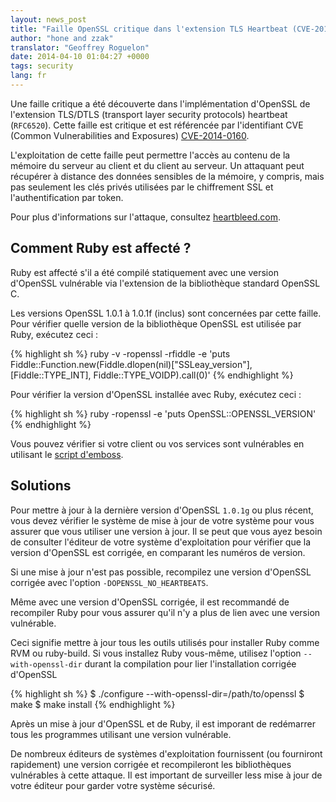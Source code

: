 ```yaml
---
layout: news_post
title: "Faille OpenSSL critique dans l'extension TLS Heartbeat (CVE-2014-0160)"
author: "hone and zzak"
translator: "Geoffrey Roguelon"
date: 2014-04-10 01:04:27 +0000
tags: security
lang: fr
---
```


Une faille critique a été découverte dans l'implémentation d'OpenSSL de
l'extension TLS/DTLS (transport layer security protocols) heartbeat (`RFC6520`).
Cette faille est critique et est référencée par l'identifiant CVE (Common Vulnerabilities and Exposures)
[CVE-2014-0160](https://web.nvd.nist.gov/view/vuln/detail?vulnId=CVE-2014-0160).

L'exploitation de cette faille peut permettre l'accès au contenu de la mémoire
du serveur au client et du client au serveur. Un attaquant peut récupérer à
distance des données sensibles de la mémoire, y compris, mais pas seulement les
clés privés utilisées par le chiffrement SSL et l'authentification par token.

Pour plus d'informations sur l'attaque, consultez [heartbleed.com](http://heartbleed.com).

## Comment Ruby est affecté ?

Ruby est affecté s'il a été compilé statiquement avec une version d'OpenSSL
vulnérable via l'extension de la bibliothèque standard OpenSSL C.

Les versions OpenSSL 1.0.1 à 1.0.1f (inclus) sont concernées par cette faille.
Pour vérifier quelle version de la bibliothèque OpenSSL est utilisée par Ruby,
exécutez ceci :

{% highlight sh %}
ruby -v -ropenssl -rfiddle -e 'puts Fiddle::Function.new(Fiddle.dlopen(nil)["SSLeay_version"], [Fiddle::TYPE_INT], Fiddle::TYPE_VOIDP).call(0)'
{% endhighlight %}

Pour vérifier la version d'OpenSSL installée avec Ruby, exécutez ceci :

{% highlight sh %}
ruby -ropenssl -e 'puts OpenSSL::OPENSSL_VERSION'
{% endhighlight %}

Vous pouvez vérifier si votre client ou vos services sont vulnérables en
utilisant le [script d'emboss](https://github.com/emboss/heartbeat).

## Solutions

Pour mettre à jour à la dernière version d'OpenSSL `1.0.1g` ou plus récent, vous
devez vérifier le système de mise à jour de votre système pour vous assurer que
vous utiliser une version à jour. Il se peut que vous ayez besoin de consulter
l'éditeur de votre système d'exploitation pour vérifier que la version d'OpenSSL
est corrigée, en comparant les numéros de version.

Si une mise à jour n'est pas possible, recompilez une version d'OpenSSL corrigée
avec l'option `-DOPENSSL_NO_HEARTBEATS`.

Même avec une version d'OpenSSL corrigée, il est recommandé de recompiler Ruby
pour vous assurer qu'il n'y a plus de lien avec une version vulnérable.

Ceci signifie mettre à jour tous les outils utilisés pour installer Ruby comme
RVM ou ruby-build.
Si vous installez Ruby vous-même, utilisez l'option `--with-openssl-dir` durant
la compilation pour lier l'installation corrigée d'OpenSSL

{% highlight sh %}
$ ./configure --with-openssl-dir=/path/to/openssl
$ make
$ make install
{% endhighlight %}

Après un mise à jour d'OpenSSL et de Ruby, il est imporant de redémarrer tous
les programmes utilisant une version vulnérable.

De nombreux éditeurs de systèmes d'exploitation fournissent (ou fourniront rapidement)
une version corrigée et recompileront les bibliothèques vulnérables à cette
attaque. Il est important de surveiller less mise à jour de votre éditeur pour
garder votre système sécurisé.
